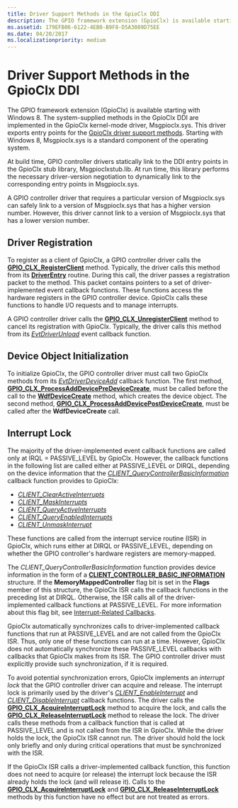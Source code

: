 ```yaml
---
title: Driver Support Methods in the GpioClx DDI
description: The GPIO framework extension (GpioClx) is available starting with Windows 8.
ms.assetid: 179EFB06-6122-4EB0-B9F8-D5A3089D75EE
ms.date: 04/20/2017
ms.localizationpriority: medium
---
```


# Driver Support Methods in the GpioClx DDI


The GPIO framework extension (GpioClx) is available starting with Windows 8. The system-supplied methods in the GpioClx DDI are implemented in the GpioClx kernel-mode driver, Msgpioclx.sys. This driver exports entry points for the [GpioClx driver support methods](https://msdn.microsoft.com/library/windows/hardware/hh439460). Starting with Windows 8, Msgpioclx.sys is a standard component of the operating system.

At build time, GPIO controller drivers statically link to the DDI entry points in the GpioClx stub library, Msgpioclxstub.lib. At run time, this library performs the necessary driver-version negotiation to dynamically link to the corresponding entry points in Msgpioclx.sys.

A GPIO controller driver that requires a particular version of Msgpioclx.sys can safely link to a version of Msgpioclx.sys that has a higher version number. However, this driver cannot link to a version of Msgpioclx.sys that has a lower version number.

## Driver Registration


To register as a client of GpioClx, a GPIO controller driver calls the [**GPIO\_CLX\_RegisterClient**](https://msdn.microsoft.com/library/windows/hardware/hh439490) method. Typically, the driver calls this method from its [**DriverEntry**](https://msdn.microsoft.com/library/windows/hardware/ff544113) routine. During this call, the driver passes a registration packet to the method. This packet contains pointers to a set of driver-implemented event callback functions. These functions access the hardware registers in the GPIO controller device. GpioClx calls these functions to handle I/O requests and to manage interrupts.

A GPIO controller driver calls the [**GPIO\_CLX\_UnregisterClient**](https://msdn.microsoft.com/library/windows/hardware/hh439498) method to cancel its registration with GpioClx. Typically, the driver calls this method from its [*EvtDriverUnload*](https://msdn.microsoft.com/library/windows/hardware/ff541694) event callback function.

## Device Object Initialization


To initialize GpioClx, the GPIO controller driver must call two GpioClx methods from its [*EvtDriverDeviceAdd*](https://msdn.microsoft.com/library/windows/hardware/ff541693) callback function. The first method, [**GPIO\_CLX\_ProcessAddDevicePreDeviceCreate**](https://msdn.microsoft.com/library/windows/hardware/hh439487), must be called before the call to the [**WdfDeviceCreate**](https://msdn.microsoft.com/library/windows/hardware/ff545926) method, which creates the device object. The second method, [**GPIO\_CLX\_ProcessAddDevicePostDeviceCreate**](https://msdn.microsoft.com/library/windows/hardware/hh439484), must be called after the **WdfDeviceCreate** call.

## Interrupt Lock


The majority of the driver-implemented event callback functions are called only at IRQL = PASSIVE\_LEVEL by GpioClx. However, the callback functions in the following list are called either at PASSIVE\_LEVEL or DIRQL, depending on the device information that the [*CLIENT\_QueryControllerBasicInformation*](https://msdn.microsoft.com/library/windows/hardware/hh439399) callback function provides to GpioClx:

-   [*CLIENT\_ClearActiveInterrupts*](https://msdn.microsoft.com/library/windows/hardware/hh439341)
-   [*CLIENT\_MaskInterrupts*](https://msdn.microsoft.com/library/windows/hardware/hh439380)
-   [*CLIENT\_QueryActiveInterrupts*](https://msdn.microsoft.com/library/windows/hardware/hh439395)
-   [*CLIENT\_QueryEnabledInterrupts*](https://msdn.microsoft.com/library/windows/hardware/dn265184)
-   [*CLIENT\_UnmaskInterrupt*](https://msdn.microsoft.com/library/windows/hardware/hh439435)

These functions are called from the interrupt service routine (ISR) in GpioClx, which runs either at DIRQL or PASSIVE\_LEVEL, depending on whether the GPIO controller's hardware registers are memory-mapped.

The *CLIENT\_QueryControllerBasicInformation* function provides device information in the form of a [**CLIENT\_CONTROLLER\_BASIC\_INFORMATION**](https://msdn.microsoft.com/library/windows/hardware/hh439358) structure. If the **MemoryMappedController** flag bit is set in the **Flags** member of this structure, the GpioClx ISR calls the callback functions in the preceding list at DIRQL. Otherwise, the ISR calls all of the driver-implemented callback functions at PASSIVE\_LEVEL. For more information about this flag bit, see [Interrupt-Related Callbacks](https://msdn.microsoft.com/library/windows/hardware/hh698260).

GpioClx automatically synchronizes calls to driver-implemented callback functions that run at PASSIVE\_LEVEL and are not called from the GpioClx ISR. Thus, only one of these functions can run at a time. However, GpioClx does not automatically synchronize these PASSIVE\_LEVEL callbacks with callbacks that GpioClx makes from its ISR. The GPIO controller driver must explicitly provide such synchronization, if it is required.

To avoid potential synchronization errors, GpioClx implements an *interrupt lock* that the GPIO controller driver can acquire and release. The interrupt lock is primarily used by the driver's [*CLIENT\_EnableInterrupt*](https://msdn.microsoft.com/library/windows/hardware/hh439377) and [*CLIENT\_DisableInterrupt*](https://msdn.microsoft.com/library/windows/hardware/hh439371) callback functions. The driver calls the [**GPIO\_CLX\_AcquireInterruptLock**](https://msdn.microsoft.com/library/windows/hardware/hh439482) method to acquire the lock, and calls the [**GPIO\_CLX\_ReleaseInterruptLock**](https://msdn.microsoft.com/library/windows/hardware/hh439494) method to release the lock. The driver calls these methods from a callback function that is called at PASSIVE\_LEVEL and is not called from the ISR in GpioClx. While the driver holds the lock, the GpioClx ISR cannot run. The driver should hold the lock only briefly and only during critical operations that must be synchronized with the ISR.

If the GpioClx ISR calls a driver-implemented callback function, this function does not need to acquire (or release) the interrupt lock because the ISR already holds the lock (and will release it). Calls to the [**GPIO\_CLX\_AcquireInterruptLock**](https://msdn.microsoft.com/library/windows/hardware/hh439482) and [**GPIO\_CLX\_ReleaseInterruptLock**](https://msdn.microsoft.com/library/windows/hardware/hh439494) methods by this function have no effect but are not treated as errors.

 

 




